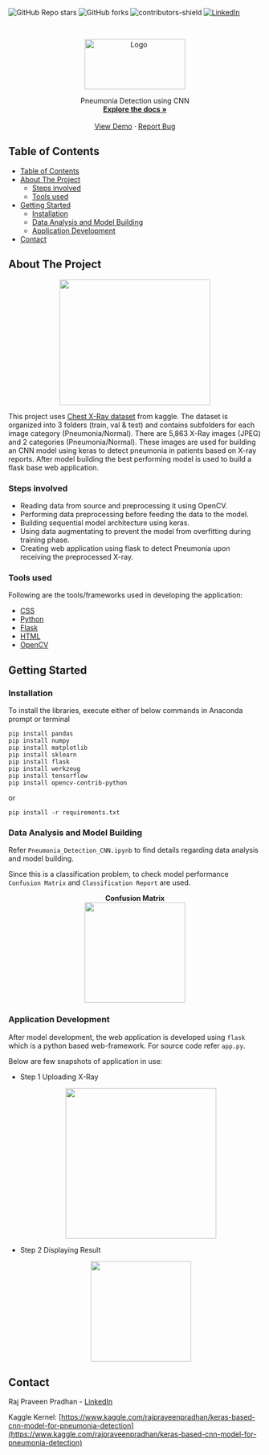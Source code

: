 ![GitHub Repo stars](https://img.shields.io/github/stars/rppradhan08/pneumonia-detection)
![GitHub forks](https://img.shields.io/github/forks/rppradhan08/pneumonia-detection?color=green)
![contributors-shield](https://img.shields.io/github/contributors/rppradhan08/pneumonia-detection)
[![LinkedIn][linkedin-shield]](https://in.linkedin.com/in/raj-praveen-pradhan-306625101)

[linkedin-shield]: https://img.shields.io/badge/-LinkedIn-black.svg?style=flat-square&logo=linkedin&colorB=555

<!-- PROJECT LOGO -->
<br />
<p align="center">
  <a href="https://github.com/rppradhan08/pneumonia-detection">
    <img src="https://raw.githubusercontent.com/rppradhan08/pneumonia-detection/master/images/logo.PNG" alt="Logo" width="200px" height="100px">
  </a>

  <p align="center">
    Pneumonia Detection using CNN
    <br />
    <a href="https://github.com/rppradhan08/pneumonia-detection"><strong>Explore the docs »</strong></a>
    <br />
    <br />
    <a href="https://github.com/rppradhan08/pneumonia-detection">View Demo</a>
    ·
    <a href="https://github.com/rppradhan08/pneumonia-detection/issues">Report Bug</a>
  </p>
</p>

<!-- TABLE OF CONTENTS -->

## Table of Contents

- [Table of Contents](#table-of-contents)
- [About The Project](#about-the-project)
  - [Steps involved](#steps-involved)
  - [Tools used](#tools-used)
- [Getting Started](#getting-started)
  - [Installation](#installation)
  - [Data Analysis and Model Building](#data-analysis-and-model-building)
  - [Application Development](#application-development)
- [Contact](#contact)

<!-- ABOUT THE PROJECT -->

## About The Project

<p align="center">
  <img src="https://raw.githubusercontent.com/rppradhan08/pneumonia-detection/master/images/person1661_virus_2872.jpeg" height="250px" width="300px">
</p>
This project uses <a href="https://www.kaggle.com/paultimothymooney/chest-xray-pneumonia">Chest X-Ray dataset</a> from kaggle.
The dataset is organized into 3 folders (train, val & test) and contains subfolders for each image category (Pneumonia/Normal). There are 5,863 X-Ray images (JPEG) and 2 categories (Pneumonia/Normal). These images are used for building an CNN model using keras to detect pneumonia in patients based on X-ray reports. After model building the best performing model is used to build a flask base web application.

### Steps involved

- Reading data from source and preprocessing it using OpenCV.
- Performing data preprocessing before feeding the data to the model.
- Building sequential model architecture using keras.
- Using data augmentating to prevent the model from overfitting during training phase.
- Creating web application using flask to detect Pneumonia upon receiving the preprocessed X-ray.

### Tools used

Following are the tools/frameworks used in developing the application:

- [CSS](https://en.wikipedia.org/wiki/CSS)
- [Python](https://www.python.org/)
- [Flask](https://palletsprojects.com/p/flask/)
- [HTML](https://en.wikipedia.org/wiki/HTML)
- [OpenCV](https://opencv-python-tutroals.readthedocs.io/en/latest/)

## Getting Started

### Installation

To install the libraries, execute either of below commands in Anaconda prompt or terminal

```
pip install pandas
pip install numpy
pip install matplotlib
pip install sklearn
pip install flask
pip install werkzeug
pip install tensorflow
pip install opencv-contrib-python
```

or

```
pip install -r requirements.txt
```

### Data Analysis and Model Building

Refer `Pneumonia_Detection_CNN.ipynb` to find details regarding data analysis and model building.

Since this is a classification problem, to check model performance `Confusion Matrix` and `Classification Report` are used.

<p align="center">
<b>Confusion Matrix</b><br>
<img src="https://raw.githubusercontent.com/rppradhan08/pneumonia-detection/master/images/cunfusion_mat.png" height="200px">
</p>

### Application Development

After model development, the web application is developed using `flask` which is a python based web-framework. For source code refer `app.py`.

Below are few snapshots of application in use:

- Step 1 Uploading X-Ray
  <p align="center">
    <img src="https://raw.githubusercontent.com/rppradhan08/pneumonia-detection/master/images/home.PNG" height="300px">
  </p>
- Step 2 Displaying Result
  <p align="center">
    <img src="https://raw.githubusercontent.com/rppradhan08/pneumonia-detection/master/images/normal.PNG" height="200px">
  </p>

<!-- CONTACT -->

## Contact

Raj Praveen Pradhan - [LinkedIn](https://in.linkedin.com/in/raj-praveen-pradhan-306625101)

Kaggle Kernel: [https://www.kaggle.com/rajpraveenpradhan/keras-based-cnn-model-for-pneumonia-detection](https://www.kaggle.com/rajpraveenpradhan/keras-based-cnn-model-for-pneumonia-detection)
